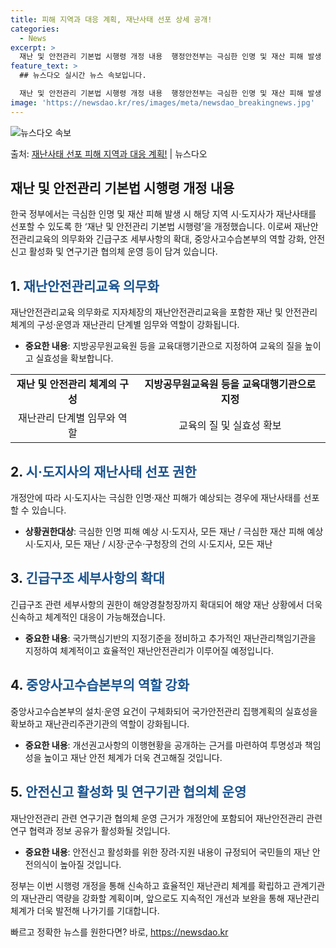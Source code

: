 ```yaml
---
title: 피해 지역과 대응 계획, 재난사태 선포 상세 공개!
categories:
  - News
excerpt: >
  재난 및 안전관리 기본법 시행령 개정 내용  행정안전부는 극심한 인명 및 재산 피해 발생 시 해당 지역 시·…
feature_text: >
  ## 뉴스다오 실시간 뉴스 속보입니다.

  재난 및 안전관리 기본법 시행령 개정 내용  행정안전부는 극심한 인명 및 재산 피해 발생 시 해당 지역 시·…
image: 'https://newsdao.kr/res/images/meta/newsdao_breakingnews.jpg'
---
```


![뉴스다오 속보](https://newsdao.kr/res/images/meta/newsdao_breakingnews.jpg)

<p>출처: <a href="https://newsdao.kr/4164" rel="dofollow">재난사태 선포 피해 지역과 대응 계획!</a> | 뉴스다오</p>

<h2 data-ke-size="size26">재난 및 안전관리 기본법 시행령 개정 내용</h2>
한국 정부에서는 극심한 인명 및 재산 피해 발생 시 해당 지역 시·도지사가 재난사태를 선포할 수 있도록 한 ‘재난 및 안전관리 기본법 시행령’을 개정했습니다. 이로써 재난안전관리교육의 의무화와 긴급구조 세부사항의 확대, 중앙사고수습본부의 역할 강화, 안전신고 활성화 및 연구기관 협의체 운영 등이 담겨 있습니다.

<p data-ke-size="size16"></p>

<h2 data-ke-size="size24">1. <span style="color: #1a5490;">재난안전관리교육 의무화</span></h2>
재난안전관리교육 의무화로 지자체장의 재난안전관리교육을 포함한 재난 및 안전관리 체계의 구성·운영과 재난관리 단계별 임무와 역할이 강화됩니다.

<ul>
  <li><b>중요한 내용</b>: 지방공무원교육원 등을 교육대행기관으로 지정하여 교육의 질을 높이고 실효성을 확보합니다.</li>
</ul>

<table>
  <tr>
    <td style="text-align: center; height: 17px;"><b>재난 및 안전관리 체계의 구성</b></td>
    <td style="text-align: center; height: 17px;"><b>지방공무원교육원 등을 교육대행기관으로 지정</b></td>
  </tr>
  <tr>
    <td style="text-align: center; height: 17px;">재난관리 단계별 임무와 역할 </td>
    <td style="text-align: center; height: 17px;">교육의 질 및 실효성 확보</td>
  </tr>
</table>

<p data-ke-size="size16"></p>

<h2 data-ke-size="size24">2. <span style="color: #1a5490;">시·도지사의 재난사태 선포 권한</span></h2>
개정안에 따라 시·도지사는 극심한 인명·재산 피해가 예상되는 경우에 재난사태를 선포할 수 있습니다.

<ul>
  <li><b>상황권한대상</b>: 극심한 인명 피해 예상 시·도지사, 모든 재난 / 극심한 재산 피해 예상 시·도지사, 모든 재난 / 시장·군수·구청장의 건의 시·도지사, 모든 재난</li>
</ul>

<p data-ke-size="size16"></p>

<h2 data-ke-size="size24">3. <span style="color: #1a5490;">긴급구조 세부사항의 확대</span></h2>
긴급구조 관련 세부사항의 권한이 해양경찰청장까지 확대되어 해양 재난 상황에서 더욱 신속하고 체계적인 대응이 가능해졌습니다.

<ul>
  <li><b>중요한 내용</b>: 국가핵심기반의 지정기준을 정비하고 추가적인 재난관리책임기관을 지정하여 체계적이고 효율적인 재난안전관리가 이루어질 예정입니다.</li>
</ul>

<p data-ke-size="size16"></p>

<h2 data-ke-size="size24">4. <span style="color: #1a5490;">중앙사고수습본부의 역할 강화</span></h2>
중앙사고수습본부의 설치·운영 요건이 구체화되어 국가안전관리 집행계획의 실효성을 확보하고 재난관리주관기관의 역할이 강화됩니다.

<ul>
  <li><b>중요한 내용</b>: 개선권고사항의 이행현황을 공개하는 근거를 마련하여 투명성과 책임성을 높이고 재난 안전 체계가 더욱 견고해질 것입니다.</li>
</ul>

<p data-ke-size="size16"></p>

<h2 data-ke-size="size24">5. <span style="color: #1a5490;">안전신고 활성화 및 연구기관 협의체 운영</span></h2>
재난안전관리 관련 연구기관 협의체 운영 근거가 개정안에 포함되어 재난안전관리 관련 연구 협력과 정보 공유가 활성화될 것입니다.

<ul>
  <li><b>중요한 내용</b>: 안전신고 활성화를 위한 장려·지원 내용이 규정되어 국민들의 재난 안전의식이 높아질 것입니다.</li>
</ul>

<p data-ke-size="size16">정부는 이번 시행령 개정을 통해 신속하고 효율적인 재난관리 체계를 확립하고 관계기관의 재난관리 역량을 강화할 계획이며, 앞으로도 지속적인 개선과 보완을 통해 재난관리 체계가 더욱 발전해 나가기를 기대합니다.</p>

<p data-ke-size="size16"></p> 

빠르고 정확한 뉴스를 원한다면? 바로, <a href="https://newsdao.kr" rel="dofollow">https://newsdao.kr</a>


